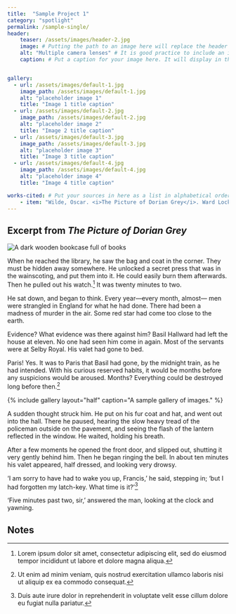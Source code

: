 ```yaml
---
title:  "Sample Project 1"
category: "spotlight"
permalink: /sample-single/
header:
    teaser: /assets/images/header-2.jpg
    image: # Putting the path to an image here will replace the header image.
    alt: "Multiple camera lenses" # It is good practice to include an image desription as alt text.
    caption: # Put a caption for your image here. It will display in the bottom right corner of the image.


gallery:
  - url: /assets/images/default-1.jpg
    image_path: /assets/images/default-1.jpg
    alt: "placeholder image 1"
    title: "Image 1 title caption"
  - url: /assets/images/default-2.jpg
    image_path: /assets/images/default-2.jpg
    alt: "placeholder image 2"
    title: "Image 2 title caption"
  - url: /assets/images/default-3.jpg
    image_path: /assets/images/default-3.jpg
    alt: "placeholder image 3"
    title: "Image 3 title caption"
  - url: /assets/images/default-4.jpg
    image_path: /assets/images/default-4.jpg
    alt: "placeholder image 4"
    title: "Image 4 title caption"

works-cited: # Put your sources in here as a list in alphabetical order, each item should be in quotations, add italics using html tags <i></i>
    - item: "Wilde, Oscar. <i>The Picture of Dorian Grey</i>. Ward Lock & Co., 1891, https://en.wikisource.org/wiki/The_Picture_of_Dorian_Gray_(1891)."
---
```


## Excerpt from *The Picture of Dorian Grey*

<img src="/ds-project/assets/images/default-4.jpg" alt="A dark wooden bookcase full of books" class="align-right" style="max-width: 300px; object-fit: contain;">

When he reached the library, he saw the bag and coat
in the corner. They must be hidden away somewhere. He
unlocked a secret press that was in the wainscoting, and
put them into it. He could easily burn them afterwards.
Then he pulled out his watch.[^1] It was twenty minutes to
two.

He sat down, and began to think. Every year—every
month, almost— men were strangled in England for what
he had done. There had been a madness of murder in the
air. Some red star had come too close to the earth.

Evidence? What evidence was there against him? Basil
Hallward had left the house at eleven. No one had seen
him come in again. Most of the servants were at Selby
Royal. His valet had gone to bed.

Paris! Yes. It was to Paris that Basil had gone, by the
midnight train, as he had intended. With his curious
reserved habits, it would be months before any suspicions
would be aroused. Months? Everything could be
destroyed long before then.[^2]

{% include gallery layout="half" caption="A sample gallery of images." %}

A sudden thought struck him. He put on his fur coat
and hat, and went out into the hall. There he paused,
hearing the slow heavy tread of the policeman outside on
the pavement, and seeing the flash of the lantern reflected
in the window. He waited, holding his breath. 

After a few moments he opened the front door, and
slipped out, shutting it very gently behind him. Then he
began ringing the bell. In about ten minutes his valet
appeared, half dressed, and looking very drowsy.

‘I am sorry to have had to wake you up, Francis,’ he
said, stepping in; ‘but I had forgotten my latch-key. What
time is it?’[^3]

‘Five minutes past two, sir,’ answered the man, looking
at the clock and yawning.


## Notes

[^1]: Lorem ipsum dolor sit amet, consectetur adipiscing elit, sed do eiusmod tempor incididunt ut labore et dolore magna aliqua.
[^2]: Ut enim ad minim veniam, quis nostrud exercitation ullamco laboris nisi ut aliquip ex ea commodo consequat. 
[^3]: Duis aute irure dolor in reprehenderit in voluptate velit esse cillum dolore eu fugiat nulla pariatur.
